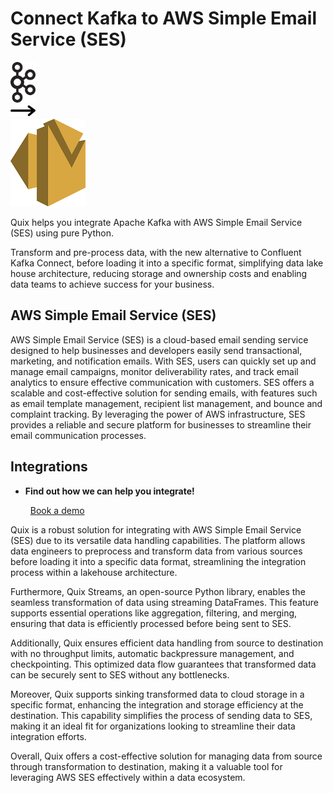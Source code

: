 # Connect Kafka to AWS Simple Email Service (SES)

<div class="connect-images cards blog-grid-card" markdown>
<div>
<img src="../images/kafka_logo.png" width="40px" />
</div>
<div>
<img src="../images/arrow.svg" width="40px" />
</div>
<div>
<img src="./images/aws-simple-email-service-(ses-_1.jpg" />
</div>
</div>

Quix helps you integrate Apache Kafka with AWS Simple Email Service (SES) using pure Python.

Transform and pre-process data, with the new alternative to Confluent Kafka Connect, before loading it into a specific format, simplifying data lake house architecture, reducing storage and ownership costs and enabling data teams to achieve success for your business.

## AWS Simple Email Service (SES)

AWS Simple Email Service (SES) is a cloud-based email sending service designed to help businesses and developers easily send transactional, marketing, and notification emails. With SES, users can quickly set up and manage email campaigns, monitor deliverability rates, and track email analytics to ensure effective communication with customers. SES offers a scalable and cost-effective solution for sending emails, with features such as email template management, recipient list management, and bounce and complaint tracking. By leveraging the power of AWS infrastructure, SES provides a reliable and secure platform for businesses to streamline their email communication processes.

## Integrations

<div class="grid cards" markdown>

- __Find out how we can help you integrate!__

    <a class="md-button md-button--primary" href="https://quix.io/book-a-demo" target="_blank" style="margin:.5rem;">Book a demo</a>

</div>


Quix is a robust solution for integrating with AWS Simple Email Service (SES) due to its versatile data handling capabilities. The platform allows data engineers to preprocess and transform data from various sources before loading it into a specific data format, streamlining the integration process within a lakehouse architecture.

Furthermore, Quix Streams, an open-source Python library, enables the seamless transformation of data using streaming DataFrames. This feature supports essential operations like aggregation, filtering, and merging, ensuring that data is efficiently processed before being sent to SES.

Additionally, Quix ensures efficient data handling from source to destination with no throughput limits, automatic backpressure management, and checkpointing. This optimized data flow guarantees that transformed data can be securely sent to SES without any bottlenecks.

Moreover, Quix supports sinking transformed data to cloud storage in a specific format, enhancing the integration and storage efficiency at the destination. This capability simplifies the process of sending data to SES, making it an ideal fit for organizations looking to streamline their data integration efforts.

Overall, Quix offers a cost-effective solution for managing data from source through transformation to destination, making it a valuable tool for leveraging AWS SES effectively within a data ecosystem.

